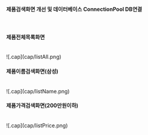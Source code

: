 <h4>제품검색화면 개선 및 데이터베이스 ConnectionPool DB연결 </h4><br/>

<h4>제품전체목록화면</h4><br/>
![.cap](cap/listAll.png)<br/>

<h4>제품이름검색화면(삼성)</h4><br/>
![.cap](cap/listName.png)<br/>

<h4>제품가격검색화면(200만원이하)</h4><br/>
![.cap](cap/listPrice.png)<br/>

